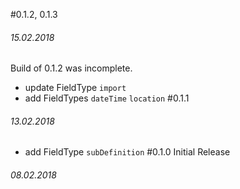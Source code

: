#0.1.2, 0.1.3
###### *15.02.2018*
Build of 0.1.2 was incomplete.
- update FieldType `import`
- add FieldTypes `dateTime` `location`
#0.1.1 
###### *13.02.2018*
- add FieldType `subDefinition`
#0.1.0 Initial Release
###### *08.02.2018*